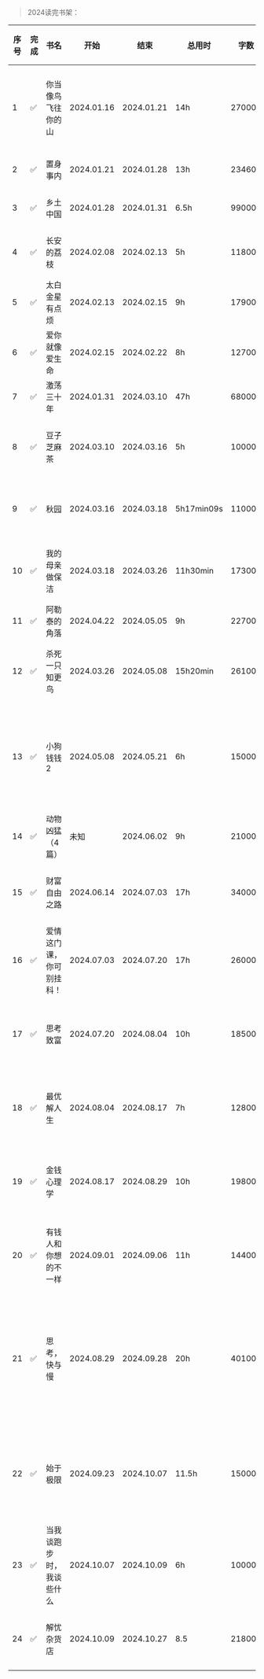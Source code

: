 >2024读完书架：

| 序号 | 完成 | 书名 | 开始 | 结束 | 总用时 | 字数 | 分类 | 作者 | 个人评价 | 最推荐 |
| --- | --- |--- |--- |--- |--- |--- |--- |--- |--- |--- |
| 1 | ✅ | 你当像鸟飞往你的山 | 2024.01.16 | 2024.01.21 | 14h | 270000 | 文学小说 | 塔拉·韦斯特弗（任爱红 译） | ⭐⭐⭐⭐⭐ | ✅ |
| 2 | ✅ | 置身事内 | 2024.01.21 | 2024.01.28 | 13h | 234600 | 经济学 | 兰小欢 | ⭐⭐⭐⭐⭐ | ✅ |
| 3 | ✅ | 乡土中国 | 2024.01.28 | 2024.01.31 | 6.5h | 99000 | 社会学 | 费孝通 | ⭐⭐⭐⭐ | |
| 4 | ✅ | 长安的荔枝 | 2024.02.08 | 2024.02.13 | 5h | 118000 | 文学小说 | 马伯庸 | ⭐⭐⭐⭐ | |
| 5 | ✅ | 太白金星有点烦 | 2024.02.13 | 2024.02.15 | 9h | 179000 | 文学小说 | 马伯庸 | ⭐⭐⭐⭐⭐ | ✅ |
| 6 | ✅ | 爱你就像爱生命 | 2024.02.15 | 2024.02.22 | 8h | 127000 | 书信 | 王小波 | ⭐⭐⭐⭐⭐ | ✅ |
| 7 | ✅ | 激荡三十年 | 2024.01.31 | 2024.03.10 | 47h | 680000 | 企业史 | 吴晓波 | ⭐⭐⭐⭐⭐ | ✅ |
| 8 | ✅ | 豆子芝麻茶 | 2024.03.10 | 2024.03.16 | 5h | 100000 | 非虚构文学 | 杨本芬 | ⭐⭐⭐⭐⭐ | ✅ |
| 9 | ✅ | 秋园 | 2024.03.16 | 2024.03.18 | 5h17min09s | 110000 | 非虚构文学 | 杨本芬 | ⭐⭐⭐⭐⭐ | ✅ |
| 10 | ✅ | 我的母亲做保洁 | 2024.03.18 | 2024.03.26 | 11h30min | 173000 | 非虚构文学 | 张小满 | ⭐⭐⭐⭐⭐ | ✅ |
| 11 | ✅ | 阿勒泰的角落 | 2024.04.22 | 2024.05.05 | 9h | 227000 | 散文集 | 李娟 | ⭐⭐⭐⭐⭐ | ✅ |
| 12 | ✅ | 杀死一只知更鸟 | 2024.03.26 | 2024.05.08 | 15h20min | 261000 | 文学小说 | 哈珀·李（李育超译） | ⭐⭐⭐⭐ | |
| 13 | ✅ | 小狗钱钱2 | 2024.05.08 | 2024.05.21 | 6h | 150000 | 财务管理 | 博多·舍费尔（王一帆 张皓莹 任斌译） | ⭐⭐⭐⭐ | |
| 14 | ✅ | 动物凶猛（4篇） | 未知 | 2024.06.02 | 9h | 210000 | 文学小说 | 王朔 | ⭐⭐⭐⭐ | |
| 15 | ✅ | 财富自由之路 | 2024.06.14 | 2024.07.03 | 17h | 340000 | 成长与成功 | 李笑来 | ⭐⭐⭐⭐⭐ | ✅ |
| 16 | ✅ | 爱情这门课，你可别挂科！ | 2024.07.03 | 2024.07.20 | 17h | 260000 | 文学研究 | 梁永安 | ⭐⭐⭐⭐ | |
| 17 | ✅ | 思考致富 | 2024.07.20 | 2024.08.04 | 10h | 185000 | 成功心理学 | 拿破仑·希尔（艾思译） | ⭐⭐⭐✭ | |
| 18 | ✅ | 最优解人生 | 2024.08.04 | 2024.08.17 | 7h | 128000 | 人生励志/理财 | 比尔·帕金斯（聂亚舫译） | ⭐⭐⭐⭐ | |
| 19 | ✅ | 金钱心理学 | 2024.08.17 | 2024.08.29 | 10h | 198000 | 理财/励志 | 摩根·豪泽尔（李青宗译） | ⭐⭐⭐⭐⭐ | ✅ |
| 20 | ✅ | 有钱人和你想的不一样 | 2024.09.01 | 2024.09.06 | 11h | 144000 | 理财/励志 | 哈维·艾克（陈佳伶 译） | ⭐⭐⭐⭐⭐ | ✅ |
| 21 | ✅ | 思考，快与慢 | 2024.08.29 | 2024.09.28 | 20h | 401000 | 经济学 | 丹尼尔·卡尼曼（胡晓姣 李爱民 何梦莹 译） | ⭐⭐⭐⭐ | |
| 22 | ✅ | 始于极限 | 2024.09.23 | 2024.10.07 | 11.5h | 150000 | 社科·女性 | 上野千鹤子 铃木凉美（曹逸冰 译） | ⭐⭐⭐⭐⭐ | ✅ |
| 23 | ✅ | 当我谈跑步时，我谈些什么 | 2024.10.07 | 2024.10.09 | 6h | 100000 | 散文集 | 村上春树（施小炜 译） | ⭐⭐⭐⭐ | |
| 24 | ✅ | 解忧杂货店 | 2024.10.09 | 2024.10.27 | 8.5 | 218000 | 文学小说 | 东野圭吾（李盈春 译） | ⭐⭐⭐⭐⭐ | ✅ |
